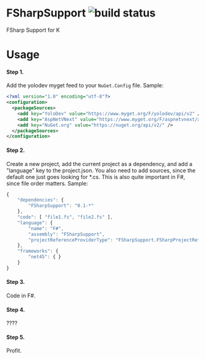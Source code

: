 FSharpSupport ![build status](http://img.shields.io/appveyor/ci/Alxandr/fsharpsupport-117.svg?style=flat)
=============
FSharp Support for K

Usage
===
#### Step 1.
Add the yolodev myget feed to your `NuGet.Config` file. Sample:

```xml
<?xml version="1.0" encoding="utf-8"?>
<configuration>
  <packageSources>
    <add key="YoloDev" value="https://www.myget.org/F/yolodev/api/v2" />
    <add key="AspNetVNext" value="https://www.myget.org/F/aspnetvnext/api/v2" />
    <add key="NuGet.org" value="https://nuget.org/api/v2/" />
  </packageSources>
</configuration>
```

#### Step 2.
Create a new project, add the current project as a dependency, and add a "language" key to the project.json. You also need to add sources, since the default one just goes looking for *.cs. This is also quite important in F#, since file order matters. Sample:

```js
{
    "dependencies": {
        "FSharpSupport": "0.1-*"
    },
    "code": [ "file1.fs", "file2.fs" ],
    "language": {
        "name": "F#",
        "assembly": "FSharpSupport",
        "projectReferenceProviderType": "FSharpSupport.FSharpProjectReferenceProvider"
    },
    "frameworks": {
        "net45": { }
    }
}
```

#### Step 3.
Code in F#.

#### Step 4.
????

#### Step 5.
Profit.
